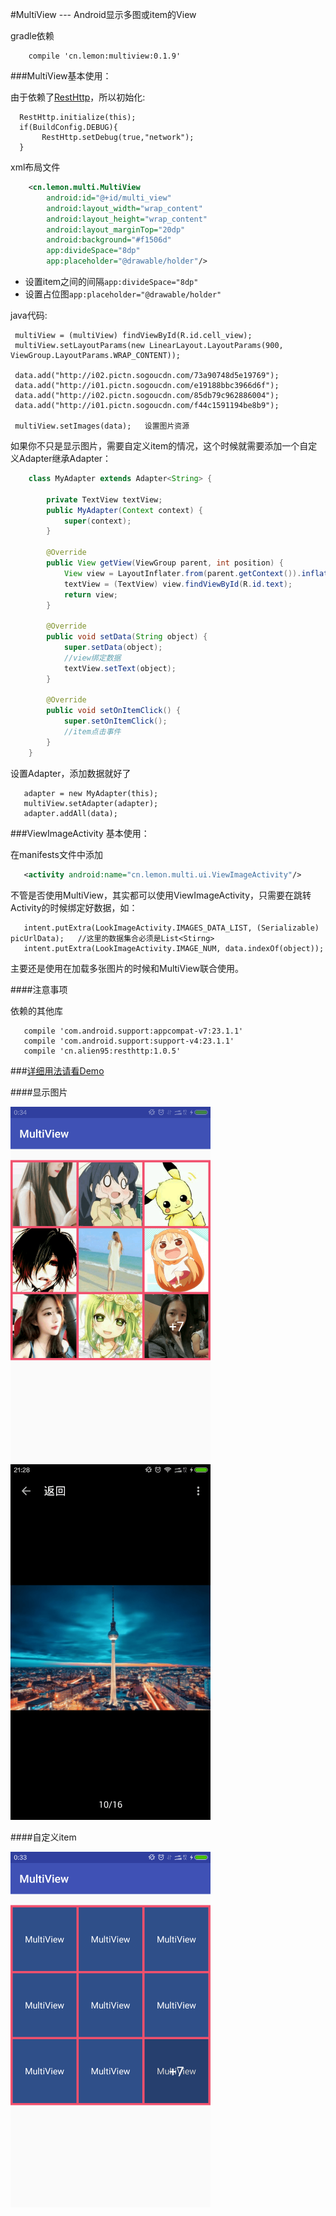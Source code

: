 #MultiView --- Android显示多图或item的View

gradle依赖
```
    compile 'cn.lemon:multiview:0.1.9'
```
    
###MultiView基本使用：

由于依赖了[RestHttp](https://github.com/llxdaxia/RestHttp)，所以初始化:
```
  RestHttp.initialize(this);
  if(BuildConfig.DEBUG){
       RestHttp.setDebug(true,"network");
  }
```

xml布局文件

```xml
    <cn.lemon.multi.MultiView
        android:id="@+id/multi_view"
        android:layout_width="wrap_content"
        android:layout_height="wrap_content"
        android:layout_marginTop="20dp"
        android:background="#f1506d"
        app:divideSpace="8dp"
        app:placeholder="@drawable/holder"/>
```

 - 设置item之间的间隔`app:divideSpace="8dp"`
 - 设置占位图`app:placeholder="@drawable/holder"`
 
java代码:

```
 multiView = (multiView) findViewById(R.id.cell_view);
 multiView.setLayoutParams(new LinearLayout.LayoutParams(900, ViewGroup.LayoutParams.WRAP_CONTENT));

 data.add("http://i02.pictn.sogoucdn.com/73a90748d5e19769");
 data.add("http://i01.pictn.sogoucdn.com/e19188bbc3966d6f");
 data.add("http://i02.pictn.sogoucdn.com/85db79c962886004");
 data.add("http://i01.pictn.sogoucdn.com/f44c1591194be8b9");

 multiView.setImages(data);   设置图片资源
```      

如果你不只是显示图片，需要自定义item的情况，这个时候就需要添加一个自定义Adapter继承Adapter：

```java
    class MyAdapter extends Adapter<String> {

        private TextView textView;
        public MyAdapter(Context context) {
            super(context);
        }

        @Override
        public View getView(ViewGroup parent, int position) {
            View view = LayoutInflater.from(parent.getContext()).inflate(R.layout.item,parent,false);
            textView = (TextView) view.findViewById(R.id.text);
            return view;
        }

        @Override
        public void setData(String object) {
            super.setData(object);
            //view绑定数据
            textView.setText(object);
        }

        @Override
        public void setOnItemClick() {
            super.setOnItemClick();
            //item点击事件
        }
    }
```

设置Adapter，添加数据就好了

```
   adapter = new MyAdapter(this);
   multiView.setAdapter(adapter);
   adapter.addAll(data);
```

###ViewImageActivity 基本使用：

在manifests文件中添加

```xml
   <activity android:name="cn.lemon.multi.ui.ViewImageActivity"/>
```

不管是否使用MultiView，其实都可以使用ViewImageActivity，只需要在跳转Activity的时候绑定好数据，如：

```
   intent.putExtra(LookImageActivity.IMAGES_DATA_LIST, (Serializable) picUrlData);   //这里的数据集合必须是List<Stirng>
   intent.putExtra(LookImageActivity.IMAGE_NUM, data.indexOf(object));
```
主要还是使用在加载多张图片的时候和MultiView联合使用。

####注意事项

依赖的其他库
```
   compile 'com.android.support:appcompat-v7:23.1.1'
   compile 'com.android.support:support-v4:23.1.1'
   compile 'cn.alien95:resthttp:1.0.5'
```

###[详细用法请看Demo](https://github.com/llxdaxia/MultiView/tree/dev/demo)

####显示图片

<img src="screenshot/multi_image.png" width="320" height="569" />
<img src="screenshot/detail.png" width="320" height="569" />

####自定义item

<img src="screenshot/multi_item.png" width="320" height="569" />